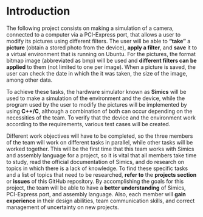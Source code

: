 # Introduction

The following project consists on making a simulation of a camera, connected to a computer via a PCI-Express port, that allows a user to modify its pictures using different filters. The user will be able to **“take”** a **picture** (obtain a stored photo from the device), **apply a filter**, and **save** it to a virtual environment that is running on Ubuntu. For the pictures, the format bitmap image (abbreviated as bmp) will be used and **different filters can be applied** to them (not limited to one per image). When a picture is saved, the user can check the date in which the it was taken, the size of the image, among other data.

To achieve these tasks, the hardware simulator known as **Simics** will be used to make a simulation of the environment and the device, while the program used by the user to modify the pictures will be implemented by using **C++/C**, although a combination of both can occur depending on the necessities of the team. To verify that the device and the environment work according to the requirements, various test cases will be created.

Different work objectives will have to be completed, so the three members of the team will work on different tasks in parallel, while other tasks will be worked together.  This will be the first time that this team works with Simics and assembly language for a project, so it is vital that all members take time to study, read the official documentation of Simics, and do research on topics in which there is a lack of knowledge. To find these specific tasks and a list of topics that need to be researched, **refer to** the **projects section** or **issues** of this GitHub repository. By accomplishing the goals for this project, the team will be able to have a **better understanding** of Simics, PCI-Express port, and
assembly language. Also, each member will **gain experience** in their design abilities, team communication skills, and correct management of uncertainty on new projects.
